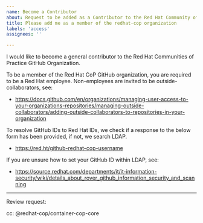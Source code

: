 ```yaml
---
name: Become a Contributor
about: Request to be added as a Contributor to the Red Hat Community of Practice Organization
title: Please add me as a member of the redhat-cop organization
labels: 'access'
assignees: ''

---
```


I would like to become a general contributor to the Red Hat Communities of Practice GitHub Organization.

To be a member of the Red Hat CoP GitHub organization, you are required to be a Red Hat employee.
Non-employees are invited to be outside-collaborators, see:
- https://docs.github.com/en/organizations/managing-user-access-to-your-organizations-repositories/managing-outside-collaborators/adding-outside-collaborators-to-repositories-in-your-organization

To resolve GitHub IDs to Red Hat IDs, we check if a response to the below form has been provided, if not, we search LDAP.
- https://red.ht/github-redhat-cop-username

If you are unsure how to set your GitHub ID within LDAP, see:
- https://source.redhat.com/departments/it/it-information-security/wiki/details_about_rover_github_information_security_and_scanning

---

Review request:

cc: @redhat-cop/container-cop-core
